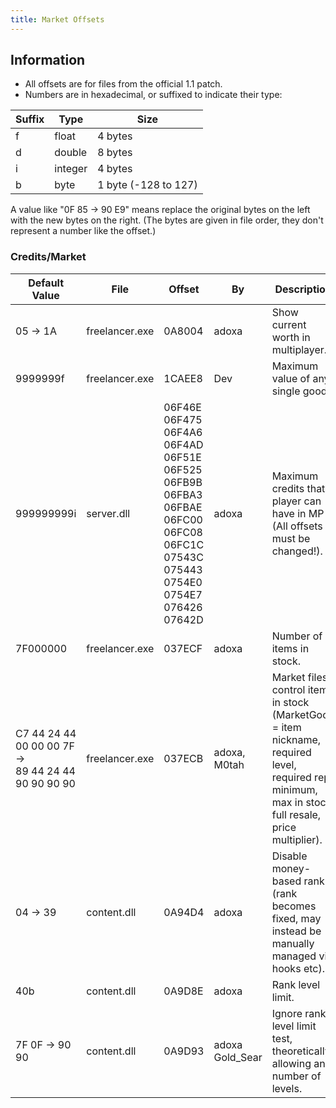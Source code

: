 ```yaml
---
title: Market Offsets
---
```


## Information

* All offsets are for files from the official 1.1 patch.
* Numbers are in hexadecimal, or suffixed to indicate their type:

| Suffix | Type    | Size                 |
| ------ | ------- | -------------------- |
| f      | float   | 4 bytes              |
| d      | double  | 8 bytes              |
| i      | integer | 4 bytes              |
| b      | byte    | 1 byte (-128 to 127) |

A value like "0F 85 -> 90 E9" means replace the original bytes on the left with the new bytes on the right. (The bytes are given in file order, they don't represent a number like the offset.)

### Credits/Market

| Default Value                                              | File           | Offset                                                                                                                                                                                            | By                  | Description                                                                                                                                           |
| ---------------------------------------------------------- | -------------- | ------------------------------------------------------------------------------------------------------------------------------------------------------------------------------------------------- | ------------------- | ----------------------------------------------------------------------------------------------------------------------------------------------------- |
| 05 -> 1A                                                   | freelancer.exe | 0A8004                                                                                                                                                                                            | adoxa               | Show current worth in multiplayer.                                                                                                                    |
| 9999999f                                                   | freelancer.exe | 1CAEE8                                                                                                                                                                                            | Dev                 | Maximum value of any single good.                                                                                                                     |
| 999999999i                                                 | server.dll     | 06F46E<br/>06F475<br/>06F4A6<br/>06F4AD<br/>06F51E<br/>06F525<br/>06FB9B<br/>06FBA3<br/>06FBAE<br/>06FC00<br/>06FC08<br/>06FC1C<br/>07543C<br/>075443<br/>0754E0<br/>0754E7<br/>076426<br/>07642D | adoxa               | Maximum credits that a player can have in MP (All offsets must be changed!).                                                                          |
| 7F000000                                                   | freelancer.exe | 037ECF                                                                                                                                                                                            | adoxa               | Number of items in stock.                                                                                                                             |
| C7 44 24 44 00 00 00 7F<br/>-><br/>89 44 24 44 90 90 90 90 | freelancer.exe | 037ECB                                                                                                                                                                                            | adoxa, M0tah        | Market files control items in stock (MarketGood = item nickname, required level, required rep, minimum, max in stock, full resale, price multiplier). |
| 04 -> 39                                                   | content.dll    | 0A94D4                                                                                                                                                                                            | adoxa               | Disable money-based rank (rank becomes fixed, may instead be manually managed via hooks etc).                                                         |
| 40b                                                        | content.dll    | 0A9D8E                                                                                                                                                                                            | adoxa               | Rank level limit.                                                                                                                                     |
| 7F 0F -> 90 90                                             | content.dll    | 0A9D93                                                                                                                                                                                            | adoxa<br/>Gold_Sear | Ignore rank level limit test, theoretically allowing any number of levels.                                                                            |
